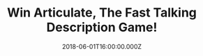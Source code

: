 ---
campaign-uuid: "c-71ff3d43-cb91-4953-bbcd-9c55787cb54c"
type: "Competition"
category: "Gifts"
date: "2018-06-01T16:00:00.000Z"
end-date: "2018-07-01T23:59:00.000Z"
disable-form: false
is_promoted: false
has_entry_page: true
title: "Win Articulate, The Fast Talking Description Game!"
competition-description: "<p>We have the funniest game on our hands ready for one\
  \ lucky NME AAA member to win: Articulate, The Fast Talking Description Game! Passionate\
  \ rivalries, animated banter, helpless laughter!</p>\r\n<p>Ready to spend the best\
  \ Friday night with your friends? Click below!</p>"
hero-header: "Win Articulate, The Fast Talking Description Game!"
terms-confirmation: "N/A"
banner-img: "https://assets.expresslyapp.com/asset-a248601a-4890-4aa7-8e38-a8da4c6be27c.jpg"
logo-left-href: "https://aaa.nme.com/"
logo-left-image: "https://assets.expresslyapp.com/asset-97f77cc4-deba-4213-9f40-967211a27ce9.jpg"
logo-left-title: "NME"
bg-image-hero: "https://assets.expresslyapp.com/asset-d7d9deec-6ca1-46a1-8d22-eff7df63785f.jpg"
bg-image-first: "https://assets.expresslyapp.com/asset-46b11d70-17d6-4d57-ac93-80e49769f352.jpg"
section1-content: "<p>Articulate's addictive, rip-roaring brand of fun is simply irresistible!\
  \ Played in teams, the idea is to describe as many words as possible to your team-mates\
  \ in just 30 seconds, without saying rhymes or sounds!</p>\r\n<p>Articulate draws\
  \ the shy from their shell and unites whole roomfuls of people in bouts of good\
  \ old-fashioned hysterical laughter!</p>\r\n<p>If you’re looking forward to spend\
  \ quality time with your loved ones, enter the form below and it could be yours!</p>"
entry-title: "Win Articulate, The Fast Talking Description Game!"
entry-content: "<p>Enter the draw to win the game that will make you laugh for hours,\
  \ Articulate, The Fast Talking Description Game! by completing the form below before\
  \ 23:59 on 1st July 2018.</p>"
has-winner: true
winner-title: "CONGRATULATIONS to Neil M. who won Articulate, The Fast Talking Description\
  \ Game!"
winner-banner: "https://assets.expresslyapp.com/asset-61b0ff6a-5e1e-4eb9-aaea-1471d03292ed.jpg"
prize-description: "Articulate, The Fast Talking Description Game!"
special-conditions: "Multiple entries are allowed up to one every day. Starting June\
  \ 6, 2018, the 24h interval between multiple entries resets at midnight every day."
country-restrictions:
- "GB"
---